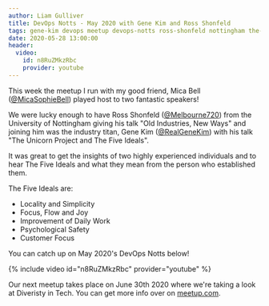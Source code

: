 ```yaml
---
author: Liam Gulliver
title: DevOps Notts - May 2020 with Gene Kim and Ross Shonfeld
tags: gene-kim devops meetup devops-notts ross-shonfeld nottingham the-unicorn-project the-five-ideals
date: 2020-05-28 13:00:00
header:
  video:
    id: n8RuZMkzRbc
    provider: youtube
---
```

This week the meetup I run with my good friend, Mica Bell ([@MicaSophieBell](https://twitter.com/MicaSophiaBell)) played host to two fantastic speakers!

We were lucky enough to have Ross Shonfeld ([@Melbourne720](https://twitter.com/Melbourne720)) from the University of Nottingham giving his talk "Old Industries, New Ways" and joining him was the industry titan, Gene Kim ([@RealGeneKim](https://twitter.com/RealGeneKim)) with his talk "The Unicorn Project and The Five Ideals".

It was great to get the insights of two highly experienced individuals and to hear The Five Ideals and what they mean from the person who established them.

The Five Ideals are:

- Locality and Simplicity
- Focus, Flow and Joy
- Improvement of Daily Work
- Psychological Safety
- Customer Focus

You can catch up on May 2020's DevOps Notts below!

{% include video id="n8RuZMkzRbc" provider="youtube" %}

Our next meetup takes place on June 30th 2020 where we're taking a look at Diveristy in Tech. You can get more info over on [meetup.com](https://www.meetup.com/DevOps-Notts/events/270888441/).